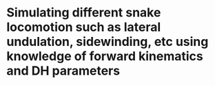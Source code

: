 # Simulating different snake locomotion such as lateral undulation, sidewinding, etc using knowledge of forward kinematics and DH parameters
